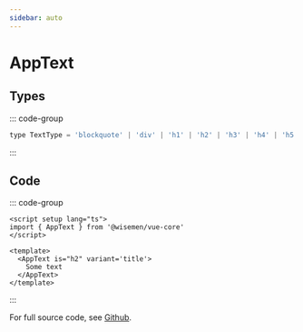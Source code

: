 ```yaml
---
sidebar: auto
---
```



# AppText

<!-- @include: ./app-text-meta.md -->

## Types

::: code-group
```js [TextType]
type TextType = 'blockquote' | 'div' | 'h1' | 'h2' | 'h3' | 'h4' | 'h5' | 'h6' | 'p' | 'span'
```
:::

## Code

::: code-group
```vue [Usage]
<script setup lang="ts">
import { AppText } from '@wisemen/vue-core'
</script>
  
<template>
  <AppText is="h2" variant='title'>
    Some text
  </AppText>
</template>

```
:::

For full source code, see [Github](https://github.com/wisemen-digital/vue-core/blob/main/packages/components/src/components/text/AppText.vue).